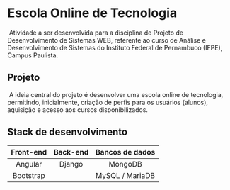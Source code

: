 # Escola Online de Tecnologia
​        Atividade a ser desenvolvida para a disciplina de Projeto de Desenvolvimento de Sistemas WEB, referente ao curso de Análise e Desenvolvimento de Sistemas do Instituto Federal de Pernambuco (IFPE), Campus Paulista.



## Projeto

​        A ideia central do projeto é desenvolver uma escola online de tecnologia, permitindo, inicialmente, criação de perfis para os usuários (alunos), aquisição e acesso aos cursos disponibilizados.



## Stack de desenvolvimento

 

| **Front-end** | **Back-end** | **Bancos de dados** |
| :-----------: | :----------: | :-----------------: |
|    Angular    |    Django    |       MongoDB       |
|   Bootstrap   |              |   MySQL / MariaDB   |
